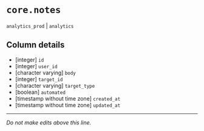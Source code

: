 # `core.notes`
`analytics_prod` | `analytics`

## Column details
* [integer]   `id`
* [integer]   `user_id`
* [character varying] `body`
* [integer]   `target_id`
* [character varying] `target_type`
* [boolean]   `automated`
* [timestamp without time zone] `created_at`
* [timestamp without time zone] `updated_at`

-------------------------------------------------------------------------------
*Do not make edits above this line.*
